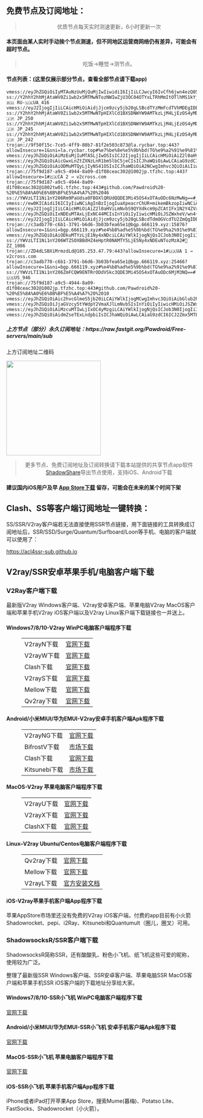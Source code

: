 
<h2>免费节点及订阅地址：</h2>
<blockquote>
<p style="text-align: center;">优质节点每天实时测速更新，6小时更新一次</p>
</blockquote>
<h4>本页面由某人实时手动挨个节点测速，但不同地区运营商网络仍有差异，可能会有超时节点。</h4>
<blockquote>
<p style="text-align: center;">吃饭->睡觉->测节点。</p>
</blockquote>
<h4>节点列表：(这里仅展示部分节点，查看全部节点请下载app)</h4>

```vmess://eyJhZGQiOiAieGgwMTIueG1ydGhub2RlLmNvbSIsICJhaWQiOiAwLCAiaG9zdCI6ICJ3cy1haWNkbi5jb20iLCAiaWQiOiAiZTc0NWIwMjItMjU3NS0zZjhmLWFiNDktZWQxNmUzZDJjMTQ0IiwgIm5ldCI6ICJ3cyIsICJwYXRoIjogIi9pbmRleCIsICJwb3J0IjogNDQzLCAicHMiOiAiZ2l0aHViLmNvbS9QYXdkcm9pZCAtIFx1OTk5OVx1NmUyZlx1NzUzNVx1OGJhZlx1NzZjOFx1NzlkMVx1NjcwOVx1OTY1MFx1NTE2Y1x1NTNmOCAyIiwgInRscyI6ICJ0bHMiLCAidHlwZSI6ICJhdXRvIiwgInNlY3VyaXR5IjogImF1dG8iLCAic2tpcC1jZXJ0LXZlcmlmeSI6IHRydWUsICJzbmkiOiAiIn0=
vmess://eyJhZGQiOiIyMTAuNzUuMjQuMjIwIiwidiI6IjIiLCJwcyI6IvCfh6jwn4ezQ05fMDgiLCJwb3J0Ijo0NDMsImlkIjoiYTkyOGEyNmMtMmFkYi00NWZlLWU1N2QtOGEyN2RhZGUzMDllIiwiYWlkIjoiMCIsIm5ldCI6IndzIiwidHlwZSI6IiIsImhvc3QiOiJzZ2FybS5wdHV1LmNmIiwicGF0aCI6Ii9yYXkiLCJ0bHMiOiJ0bHMifQ==
ss://Y2hhY2hhMjAtaWV0Zi1wb2x5MTMwNTozNWIwZjU3OC04OTYxLTRhMmItOTlhMS1kYjk1NTVlNTIyZTRAbWYwMS54bXNzLnZpcDoxODg4OA==#Relay_🇷🇺 RU-🇺🇦UA_416
vmess://eyJ2IjogIjIiLCAicHMiOiAidjJjcm9zcy5jb20gLSBcdTYzMmFcdTVhMDEgIDE4IiwgImFkZCI6ICJQTC5uZXhpdGFsbHkueHl6IiwgInBvcnQiOiAiNDQzIiwgInR5cGUiOiAibm9uZSIsICJpZCI6ICI1NGM2YzgyMy00OTU3LTRjNmMtYjEwYy0zNTliYzUxZjdjYzMiLCAiYWlkIjogIjAiLCAibmV0IjogIndzIiwgInBhdGgiOiAiL2E1NGUyODRjYjYvIiwgImhvc3QiOiAiUEwubmV4aXRhbGx5Lnh5eiIsICJ0bHMiOiAidGxzIn0=
ss://Y2hhY2hhMjAtaWV0Zi1wb2x5MTMwNTpHIXlCd1BXSDNWYW9AMTkzLjM4LjEzOS4yMDI6ODA4#Pool_🇯🇵 JP_250
ss://Y2hhY2hhMjAtaWV0Zi1wb2x5MTMwNTpHIXlCd1BXSDNWYW9AMTkzLjM4LjEzOS4yMDI6ODAw#Pool_🇯🇵 JP_245
ss://Y2hhY2hhMjAtaWV0Zi1wb2x5MTMwNTpHIXlCd1BXSDNWYW9AMTkzLjM4LjEzOS4yMDI6ODA1#Pool_🇯🇵 JP_242
trojan://9f50f15c-7ce5-4ff9-80b7-81f2e503c873@la.rycbar.top:443?allowInsecure=1&sni=la.rycbar.top#%e7%be%8e%e5%9b%bd(TG%e9%a2%91%e9%81%93%3a%40kxswa)
vmess://eyJhZGQiOiAiMzEuMjIuMTA5LjIwOSIsICJ2IjogIjIiLCAicHMiOiAiZ2l0aHViLmNvbS9QYXdkcm9pZCAtIFx1ODJmMVx1NTZmZCAgNzMiLCAicG9ydCI6IDQ0MywgImlkIjogIjM2NzkzZDJjLTBkNWEtNGE4NC04ODYyLWY5YzkzZTlhZjViNSIsICJhaWQiOiAiMCIsICJuZXQiOiAid3MiLCAidHlwZSI6ICIiLCAiaG9zdCI6ICIiLCAicGF0aCI6ICIvNGJhOTlhMzliOTBmYWEvIiwgInRscyI6ICJ0bHMifQ==
vmess://eyJhZGQiOiAicGwxLnZtZXNzLnR1bm5lbC5jeCIsICJhaWQiOiAwLCAiaG9zdCI6ICIlN0IlMjJIb3N0JTIyOiUyMnBsMS52bWVzcy50dW5uZWwuY3glMjIlN0QiLCAiaWQiOiAiZDNiNDIzYjAtM2U4NS0xMWVkLWI5MWMtZmY4ZThiY2YxNTIxIiwgIm5ldCI6ICJ3cyIsICJwYXRoIjogIi92bWVzcyIsICJwb3J0IjogNDQzLCAicHMiOiAidjJjcm9zcy5jb20gLSBcdTgyZjFcdTU2ZmRcdTc5M2VcdTRmMWFcdTRmZGRcdTk2NjlcdTViODlcdTUxNjhcdTkwZTggMjAiLCAidGxzIjogInRscyIsICJ0eXBlIjogImF1dG8iLCAic2VjdXJpdHkiOiAiYXV0byIsICJza2lwLWNlcnQtdmVyaWZ5IjogdHJ1ZSwgInNuaSI6ICIifQ==
vmess://eyJhZGQiOiAiODMuMTQyLjIyNS41OSIsICJhaWQiOiA2NCwgImhvc3QiOiAiIiwgImlkIjogIjUyNjdjYTcxLTk3ZTYtNDRjOC04ZmI1LTlmZTRhZmUwOTU0ZSIsICJuZXQiOiAid3MiLCAicGF0aCI6ICIvcGF0aC8wNTExMTEyMzA5MTAiLCAicG9ydCI6IDQ0MywgInBzIjogImdpdGh1Yi5jb20vUGF3ZHJvaWQgLSBcdTgyZjFcdTU2ZmQgIDQ4IiwgInRscyI6ICJ0bHMiLCAidHlwZSI6ICJhdXRvIiwgInNlY3VyaXR5IjogImF1dG8iLCAic2tpcC1jZXJ0LXZlcmlmeSI6IHRydWUsICJzbmkiOiAiIn0=
trojan://75f9d187-a9c5-4944-8a09-d1f08ceac302@1002jp.tfzhc.top:443?allowInsecure=1#🇨🇦CA 2 → v2cross.com
trojan://75f9d187-a9c5-4944-8a09-d1f08ceac302@1002tw01.tfzhc.top:443#github.com/Pawdroid%20-%20%E5%8A%A0%E6%8B%BF%E5%A4%A7%20%2046
ss://YWVzLTI1Ni1nY206Rm9PaUdsa0FBOXlQRUdQQDE3Mi45OS4xOTAuODc6NzMwNg==#_175
vmess://ew0KICAidiI6ICIyIiwNCiAgInBzIjogIuaXpeacrChUR+mikemBkzopIiwNCiAgImFkZCI6ICIxNDAuODMuODEuODciLA0KICAicG9ydCI6ICI1NTU1NSIsDQogICJpZCI6ICJhNzA5YWExOC0zNTdiLTQ2YmYtYTFiNS1hYzZkNjhmZmI4MjAiLA0KICAiYWlkIjogIjAiLA0KICAic2N5IjogImF1dG8iLA0KICAibmV0IjogInRjcCIsDQogICJ0eXBlIjogIm5vbmUiLA0KICAiaG9zdCI6ICIiLA0KICAicGF0aCI6ICIiLA0KICAidGxzIjogIiIsDQogICJzbmkiOiAiIg0KfQ==
vmess://eyJ2IjogIjIiLCAicHMiOiAiZ2l0aHViLmNvbS9QYXdkcm9pZCAtIFx1N2Y4ZVx1NTZmZENsb3VkRmxhcmVcdTUxNmNcdTUzZjhDRE5cdTgyODJcdTcwYjkgMjkiLCAiYWRkIjogInVzYXJtLnB0dXUuY2YiLCAicG9ydCI6ICI0NDMiLCAiaWQiOiAiODQ1MGZhMGEtMzNiNi00OGZkLWNkYWQtN2UxNTk5ODQ0Yzc5IiwgImFpZCI6ICIwIiwgInNjeSI6ICJhdXRvIiwgIm5ldCI6ICJ3cyIsICJ0eXBlIjogIm5vbmUiLCAiaG9zdCI6ICJ1c2FybS5wdHV1LmNmIiwgInBhdGgiOiAiL3JheSIsICJ0bHMiOiAidGxzIiwgInNuaSI6ICIifQ==
vmess://eyJhZGQiOiIxNDEuMTAxLjExNC44MCIsInYiOiIyIiwicHMiOiJSZWxheV/wn4+BWlot8J+Hq/Cfh7dGUl80MCIsInBvcnQiOjQ0MywiaWQiOiIyYjYxYzM3Mi1iYTJhLTRjZWMtYjIyMi00MmE0ZGEzYWVmYjciLCJhaWQiOiIwIiwibmV0Ijoid3MiLCJ0eXBlIjoiIiwiaG9zdCI6InYycmF5MS56aHVqaWNuMi5vcmciLCJwYXRoIjoiL2Rvbmd0YWl3YW5nLmNvbSIsInRscyI6InRscyJ9
vmess://eyJ2IjogIjIiLCAicHMiOiAidjJjcm9zcy5jb20gLSBcdTdmOGVcdTU2ZmQgIDE1IiwgImFkZCI6ICJhcGkuY2xvdWRiYXphYXIuZGUiLCAicG9ydCI6ICI4MCIsICJpZCI6ICJiODMxMzgxZC02MzI0LTRkNTMtYWQ0Zi04Y2RhNDhiMzA4MTEiLCAiYWlkIjogIjAiLCAic2N5IjogImNoYWNoYTIwLXBvbHkxMzA1IiwgIm5ldCI6ICJ3cyIsICJ0eXBlIjogIm5vbmUiLCAiaG9zdCI6ICIiLCAicGF0aCI6ICIvdHJhZGVzIiwgInRscyI6ICIiLCAic25pIjogIiJ9
trojan://c3adb770-c6b1-3791-b6d6-3b03bfea65e1@bgp.666119.xyz:15876?allowInsecure=1&sni=bgp.666119.xyz#%e4%b8%ad%e5%9b%bd(TG%e9%a2%91%e9%81%93%3a%40kxswa)
vmess://eyJhZGQiOiAiODkuMTYzLjE1Ny4xNDciLCAiYWlkIjogNjQsICJob3N0IjogIiIsICJpZCI6ICJiOGFlZGY1MC1jNGY1LTQyNTUtYjczZC0zNzc5ZGI2NjFkNzAiLCAibmV0IjogIndzIiwgInBhdGgiOiAiL3BhdGgvMDUxMTExMjMwOTEwIiwgInBvcnQiOiA0NDMsICJwcyI6ICJnaXRodWIuY29tL1Bhd2Ryb2lkIC0gXHU1ZmI3XHU1NmZkICAzMSIsICJ0bHMiOiAidGxzIiwgInR5cGUiOiAiYXV0byIsICJzZWN1cml0eSI6ICJhdXRvIiwgInNraXAtY2VydC12ZXJpZnkiOiB0cnVlLCAic25pIjogIiJ9
ss://YWVzLTI1Ni1nY206WTZSOXBBdHZ4eHptR0NAMTY5LjE5Ny4xNDEuNTozMzA2#🏁ZZ_1086
trojan://ZD4dLSBXiMrmzdLd@185.253.47.79:443?allowInsecure=1#🇺🇦UA 1 → v2cross.com
trojan://c3adb770-c6b1-3791-b6d6-3b03bfea65e1@bgp.666119.xyz:25466?allowInsecure=1&sni=bgp.666119.xyz#%e4%b8%ad%e5%9b%bd(TG%e9%a2%91%e9%81%93%3a%40kxswa)
ss://YWVzLTI1Ni1nY206ZmFCQW9ENTRrODdVSkc3QDE3Mi45OS4xOTAuODc6MjM3NQ==#🇺🇸US_946
trojan://75f9d187-a9c5-4944-8a09-d1f08ceac302@1002jp.tfzhc.top:443#github.com/Pawdroid%20-%20%E5%8A%A0%E6%8B%BF%E5%A4%A7%20%2010
vmess://eyJhZGQiOiAic2hvcGlmeS5jb20iLCAiYWlkIjogMCwgImhvc3QiOiAibGlub2RlLmNsb3VkZmxhcmUucXVlc3QiLCAiaWQiOiAiNDM5N2QwNjYtZjc1My00MzAwLWU3ZWQtNDQ3OTdkZGZjZDI0IiwgIm5ldCI6ICJ3cyIsICJwYXRoIjogIi9hcmllcyIsICJwb3J0IjogODAsICJwcyI6ICJ2MmNyb3NzLmNvbSAtIFx1N2Y4ZVx1NTZmZENsb3VkRmxhcmVcdTUxNmNcdTUzZjhDRE5cdTgyODJcdTcwYjkgMTAiLCAidGxzIjogIiIsICJ0eXBlIjogImF1dG8iLCAic2VjdXJpdHkiOiAiYXV0byIsICJza2lwLWNlcnQtdmVyaWZ5IjogdHJ1ZSwgInNuaSI6ICIifQ==
vmess://eyJhZGQiOiJjaGVzcy5tYWdpY2VmaXJlLmNvbSIsInYiOiIyIiwicHMiOiJSZWxheV/wn4e68J+HuFVTLfCfh7rwn4e4VVNfMTA0MCIsInBvcnQiOjQ0MywiaWQiOiI5YWE4MDAxNy0zNDI3LTQxNjUtYTUyMi1mNWY5YTExMzMwZDAiLCJhaWQiOiIwIiwibmV0IjoidGNwIiwidHlwZSI6IiIsImhvc3QiOiIiLCJwYXRoIjoiLyIsInRscyI6InRscyJ9
vmess://eyJhZGQiOiAiMzcuMTIwLjIxOC4yMzgiLCAiYWlkIjogNjQsICJob3N0IjogIiIsICJpZCI6ICJlZDE2MmRhYS1lZTIwLTQ0ZWQtODMwZi1iNTIyYzUwMTM4N2EiLCAibmV0IjogIndzIiwgInBhdGgiOiAiL3BhdGgvMDUxMTExMjMwOTEwIiwgInBvcnQiOiA0NDMsICJwcyI6ICJnaXRodWIuY29tL1Bhd2Ryb2lkIC0gXHU3ZjU3XHU5YTZjXHU1YzNjXHU0ZTlhICAzOSIsICJ0bHMiOiAidGxzIiwgInR5cGUiOiAiYXV0byIsICJzZWN1cml0eSI6ICJhdXRvIiwgInNraXAtY2VydC12ZXJpZnkiOiB0cnVlLCAic25pIjogIiJ9
vmess://eyJhZGQiOiAidmZseTExLndpbiIsICJhaWQiOiAwLCAiaG9zdCI6ICJ2Zmx5MTEud2luIiwgImlkIjogIjdiOGU2NDM3LTg2Y2QtNDYwMy05OWM3LTUzMTA0N2U2NGRhNyIsICJuZXQiOiAid3MiLCAicGF0aCI6ICIvbXlibG9nIiwgInBvcnQiOiA0NDMsICJwcyI6ICJ2MmNyb3NzLmNvbSAtIFx1N2Y4ZVx1NTZmZENsb3VkRmxhcmVcdTgyODJcdTcwYjkgMzYiLCAidGxzIjogInRscyIsICJ0eXBlIjogImF1dG8iLCAic2VjdXJpdHkiOiAiYXV0byIsICJza2lwLWNlcnQtdmVyaWZ5IjogdHJ1ZSwgInNuaSI6ICIifQ==
```
<h5>上方节点（部分）永久订阅地址：https://raw.fastgit.org/Pawdroid/Free-servers/main/sub</h5>
<p>上方订阅地址二维码</p>
<img src='https://raw.fastgit.org/Pawdroid/Free-servers/main/sub.png' width=250 height=250>
<blockquote style='text-align: center;'>更多节点、免费订阅地址及订阅转换请下载本站提供的共享节点app软件<a href='https://shadowshare.v2cross.com'>ShadowShare</a>导出节点使用，支持iOS、Android下载</blockquote>
<h4>建议国内iOS用户及早 <a href='https://apps.apple.com/cn/app/shadowshare/id1612647259'>App Store下载</a> 留存，可能会在未来的某个时间下架</h4>

<div class="nv-content-wrap entry-content">
<h2>Clash、SS等客户端订阅地址一键转换：</h2>
<p>SS/SSR/V2ray客户端若无法直接使用SSR节点链接，用下面链接的工具转换成订阅地址后，SSR/SSD/Surge/Quantum/Surfboard/Loon等手机、电脑的客户端就可以使用了：</p>
<p><a href="https://acl4ssr-sub.github.io" target="_blank" rel="noreferrer noopener nofollow">https://acl4ssr-sub.github.io</a></p>
<h2>V2ray/SSR安卓苹果手机/电脑客户端下载</h2>
<h3>V2Ray客户端下载</h3>
<p>最新版V2ray Windows客户端、V2ray安卓客户端、苹果电脑V2ray MacOS客户端和苹果手机V2ray iOS客户端以及V2ray Linux客户端下载链接也一并送上。</p>
<h4>Windows7/8/10-<strong>V2ray WinPC电脑客户端</strong>程序下载</h4>
<figure class="wp-block-table alignwide is-style-stripes"><table><tbody><tr><td>V2rayN下载</td><td><a href="https://github.com/2dust/v2rayN/releases" target="_blank" rel="noreferrer noopener">官网下载</a></td></tr><tr><td>V2rayW下载</td><td><a href="https://github.com/Cenmrev/V2RayW/releases" target="_blank" rel="noreferrer noopener">官网下载</a></td></tr><tr><td>Clash下载</td><td><a href="https://github.com/Fndroid/clash_for_windows_pkg/releases" target="_blank" rel="noreferrer noopener">官网下载</a></td></tr><tr><td>V2rayS下载</td><td><a href="https://github.com/Shinlor/V2RayS/releases" target="_blank" rel="noreferrer noopener">官网下载</a></td></tr><tr><td>Mellow下载</td><td><a href="https://github.com/mellow-io/mellow/releases" target="_blank" rel="noreferrer noopener">官网下载</a></td></tr><tr><td>Qv2ray下载</td><td><a href="https://github.com/Qv2ray/Qv2ray" target="_blank" rel="noreferrer noopener">官网下载</a></td></tr></tbody></table></figure>
<h4><strong>Android/小米MIUI/华为EMUI-V2ray安卓手机客户端</strong>Apk程序下载</h4>
<figure class="wp-block-table alignwide is-style-stripes"><table><tbody><tr><td>V2rayNG下载</td><td><a href="https://github.com/2dust/v2rayNG/releases" target="_blank" rel="noreferrer noopener">官网下载</a></td></tr><tr><td>BifrostV下载</td><td><a rel="noreferrer noopener" href="https://www.appsapk.com/downloading/latest/com.github.dawndiy.bifrostv-0.6.8.apk" target="_blank">市场下载</a></td></tr><tr><td>Clash下载</td><td><a href="https://github.com/Kr328/ClashForAndroid/releases" target="_blank" rel="noreferrer noopener">官网下载</a></td></tr><tr><td>Kitsunebi下载</td><td><a rel="noreferrer noopener" href="https://apkpure.com/kitsunebi/fun.kitsunebi.kitsunebi4android" target="_blank">市场下载</a></td></tr></tbody></table></figure>
<h4><strong>MacOS-V2ray <strong>苹果电脑</strong>客户端</strong>程序下载</h4>
<figure class="wp-block-table alignwide is-style-stripes"><table><tbody><tr><td>V2rayU下载</td><td><a href="https://github.com/yanue/V2rayU/releases" target="_blank" rel="noreferrer noopener">官网下载</a></td></tr><tr><td>V2rayX下载</td><td><a href="https://github.com/Cenmrev/V2RayX/releases" target="_blank" rel="noreferrer noopener">官网下载</a></td></tr><tr><td>ClashX下载</td><td><a href="https://github.com/yichengchen/clashX/releases" target="_blank" rel="noreferrer noopener">官网下载</a></td></tr></tbody></table></figure>
<h4><strong>Linux</strong>–<strong>V2ray Ubuntu/Centos电脑客户端</strong>程序下载</h4>
<figure class="wp-block-table alignwide is-style-stripes"><table><tbody><tr><td>Qv2ray下载</td><td><a href="https://github.com/Qv2ray/Qv2ray" target="_blank" rel="noreferrer noopener">官网下载</a></td></tr><tr><td>Mellow下载</td><td><a href="https://github.com/mellow-io/mellow/releases" target="_blank" rel="noreferrer noopener">官网下载</a></td></tr><tr><td>V2rayL下载</td><td><a rel="noreferrer noopener" href="https://github.com/jiangxufeng/v2rayL" target="_blank">官方安装文档</a></td></tr></tbody></table></figure>
<h4>iOS-<strong>V2ray苹果<strong>手机客户端</strong>App程序</strong>下载</h4>
<p>苹果AppStore市场里还没有免费的V2ray iOS客户端，付费的app目前有小火箭Shadowrocket、pepi、i2Ray、Kitsunebi和Quantumult（圈儿，圈叉）可用。</p>
<h3>ShadowsocksR/SSR客户端下载</h3>
<p>ShadowsocksR简称SSR，还有酸酸乳、粉色小飞机、纸飞机这些可爱的昵称，使用较为广泛。</p>
<p>整理了最新版SSR Windows客户端、SSR安卓客户端、苹果电脑SSR MacOS客户端和苹果手机SSR iOS客户端的下载地址分享给大家。</p>
<h4><strong>Windows7/8/10-<strong>SSR小飞机 WinPC电脑客户端</strong>程序下载</strong></h4>
<p><a rel="noreferrer noopener" href="https://github.com/shadowsocksrr/shadowsocksr-csharp/releases" target="_blank">官网下载</a></p>
<h4><strong><strong>Android/小米MIUI/华为EMUI-SSR小飞机 安卓手机客户端</strong>Apk程序下载</strong></h4>
<p><a rel="noreferrer noopener" href="https://github.com/shadowsocksrr/shadowsocksr-android/releases" target="_blank">官网下载</a></p>
<h4><strong><strong>MacOS-SSR小飞机 苹果电脑客户端</strong>程序下载</strong></h4>
<p><a href="https://github.com/qinyuhang/ShadowsocksX-NG-R/releases" target="_blank" rel="noreferrer noopener">官网下载</a></p>
<h4><strong>iOS-<strong>SSR小飞机 苹果手机客户端App程序</strong></strong>下载</h4>
<p>iPhone或者iPad打开苹果App Store，搜索Mume(暮梅)、Potatso Lite、FastSocks、Shadowrocket（小火箭）。</p>
